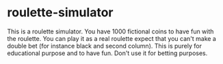# roulette-simulator
This is a roulette simulator. You have 1000 fictional coins to have fun with the roulette. You can play it as a real roulette expect that you can't make a double bet (for instance black and second column). This is purely for educational purpose and to have fun. Don't use it for betting purposes. 

